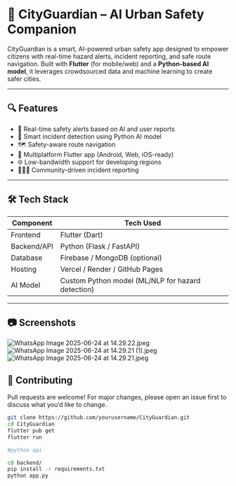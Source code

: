 # 🚨 CityGuardian – AI Urban Safety Companion

CityGuardian is a smart, AI-powered urban safety app designed to empower citizens with real-time hazard alerts, incident reporting, and safe route navigation. Built with **Flutter** (for mobile/web) and a **Python-based AI model**, it leverages crowdsourced data and machine learning to create safer cities.

---

## 🔍 Features

- 📡 Real-time safety alerts based on AI and user reports
- 🧠 Smart incident detection using Python AI model
- 🗺️ Safety-aware route navigation
- 📱 Multiplatform Flutter app (Android, Web, iOS-ready)
- 🌐 Low-bandwidth support for developing regions
- 🧑‍🤝‍🧑 Community-driven incident reporting

---

## 🛠️ Tech Stack

| Component    | Tech Used                |
|--------------|---------------------------|
| Frontend     | Flutter (Dart)           |
| Backend/API  | Python (Flask / FastAPI) |
| Database     | Firebase / MongoDB (optional) |
| Hosting      | Vercel / Render / GitHub Pages |
| AI Model     | Custom Python model (ML/NLP for hazard detection) |

---
## 📷 Screenshots
![WhatsApp Image 2025-06-24 at 14.29.22.jpeg](CityGuardian%2Fassets%2FWhatsApp%20Image%202025-06-24%20at%2014.29.22.jpeg)
![WhatsApp Image 2025-06-24 at 14.29.21 (1).jpeg](CityGuardian%2Fassets%2FWhatsApp%20Image%202025-06-24%20at%2014.29.21%20%281%29.jpeg)
![WhatsApp Image 2025-06-24 at 14.29.21.jpeg](CityGuardian%2Fassets%2FWhatsApp%20Image%202025-06-24%20at%2014.29.21.jpeg)

## 🤝 Contributing
Pull requests are welcome! For major changes, please open an issue first to discuss what you’d like to change.

```bash
git clone https://github.com/yourusername/CityGuardian.git
cd CityGuardian
flutter pub get
flutter run

#python api

cd backend/
pip install -r requirements.txt
python app.py
